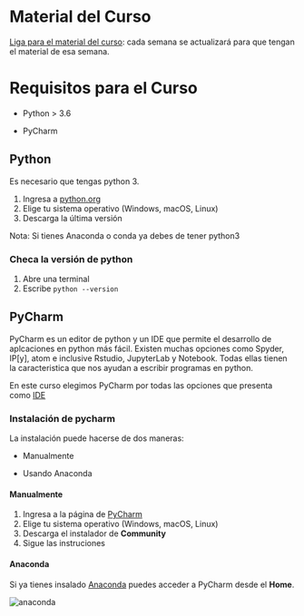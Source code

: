 # Material del Curso

[Liga para el material del curso](https://anabva.github.io/pythonCCG_2021/): cada semana se actualizará para que tengan el material de esa semana. 



# Requisitos para el Curso

- Python > 3.6 

- PyCharm 

## Python

Es necesario que tengas python 3. 

1. Ingresa a [python.org](https://www.python.org/downloads/)
2. Elige tu sistema operativo (Windows, macOS, Linux)
3. Descarga la última versión

Nota: Si tienes Anaconda o conda ya debes de tener python3

### Checa la versión de python 

1. Abre una terminal
2. Escribe `python --version`


## PyCharm

PyCharm es un editor de python y un IDE que permite el desarrollo de aplcaciones en python más fácil. Existen muchas opciones como Spyder, IP[y], atom e inclusive Rstudio, JupyterLab y Notebook. Todas ellas tienen la caracteristica que nos ayudan a escribir programas en python. 

En este curso elegimos PyCharm por todas las opciones que presenta como [IDE](https://es.wikipedia.org/wiki/Entorno_de_desarrollo_integrado#:~:text=Un%20entorno%20de%20desarrollo%20integrado%E2%80%8B%E2%80%8B%20o%20entorno%20de,programador%20el%20desarrollo%20de%20software.)



### Instalación de pycharm

La instalación puede hacerse de dos maneras:

- Manualmente

- Usando Anaconda



#### Manualmente

1. Ingresa a la página de [PyCharm](https://www.jetbrains.com/es-es/pycharm/download/#section=mac)  
2. Elige tu sistema operativo (Windows, macOS, Linux)
3. Descarga el instalador de **Community**
4. Sigue las instruciones



#### Anaconda

Si ya tienes insalado [Anaconda](https://www.anaconda.com/) puedes acceder a PyCharm desde el **Home**. 

![anaconda](https://docs.anaconda.com/_images/nav-defaults.png)







